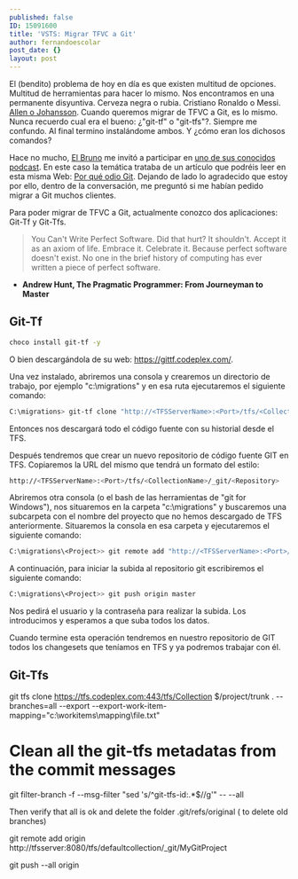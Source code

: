 ```yaml
---
published: false
ID: 15091600
title: 'VSTS: Migrar TFVC a Git'
author: fernandoescolar
post_date: {}
layout: post
---
```

El (bendito) problema de hoy en día es que existen multitud de opciones. Multitud de herramientas para hacer lo mismo. Nos encontramos en una permanente disyuntiva. Cerveza negra o rubia. Cristiano Ronaldo o Messi. [Allen o Johansson](http://www.fangazing.com/berto/algo_para_pensar_01__la_disyuntiva_allen__johansson/43&style=flat "Disyuntiva Allen-Johansson"). Cuando queremos migrar de TFVC a Git, es lo mismo. Nunca recuerdo cual era el bueno: ¿"git-tf" o "git-tfs"?. Siempre me confundo. Al final termino instalándome ambos. Y ¿cómo eran los dichosos comandos?<!--break-->

Hace no mucho, [El Bruno](https://twitter.com/elbruno "El Bruno") me invitó a participar en [uno de sus conocidos podcast](https://elbruno.com/2016/08/30/podcast-por-que-odio-git/ "Podcast: Por qué odio Git"). En este caso la temática trataba de un artículo que podréis leer en esta misma Web: [Por qué odio Git](http://fernandoescolar.github.io/2016/02/16/por-que-odio-git/ "Artículo: por qué odio Git"). Dejando de lado lo agradecido que estoy por ello, dentro de la conversación, me preguntó si me habían pedido migrar a Git muchos clientes.

Para poder migrar de TFVC a Git, actualmente conozco dos aplicaciones: Git-Tf y Git-Tfs.

> You Can't Write Perfect Software. Did that hurt? It shouldn't. Accept it as an axiom of life. Embrace it. Celebrate it. Because perfect software doesn't exist. No one in the brief history of computing has ever written a piece of perfect software.
- **Andrew Hunt, The Pragmatic Programmer: From Journeyman to Master**



## Git-Tf

```bash
choco install git-tf -y
```

O bien descargándola de su web: https://gittf.codeplex.com/.
 
Una vez instalado, abriremos una consola y crearemos un directorio de trabajo, por ejemplo "c:\migrations" y en esa ruta ejecutaremos el siguiente comando:
 
```bash
C:\migrations> git-tf clone "http://<TFSServerName>:<Port>/tfs/<CollectionName>" "$/<TeamProjectName>/<Path>" –deep
```
 
Entonces nos descargará todo el código fuente con su historial desde el TFS.
 
Después tendremos que crear un nuevo repositorio de código fuente GIT en TFS. Copiaremos la URL del mismo que tendrá un formato del estilo:

```bash
http://<TFSServerName>:<Port>/tfs/<CollectionName>/_git/<Repository>
```

Abriremos otra consola (o el bash de las herramientas de "git for Windows"), nos situaremos en la carpeta "c:\migrations" y buscaremos una subcarpeta con el nombre del proyecto que no hemos descargado de TFS anteriormente. Situaremos la consola en esa carpeta y ejecutaremos el siguiente comando:

```bash
C:\migrations\<Project>> git remote add "http://<TFSServerName>:<Port>/tfs/<CollectionName>/_git/<Repository>"
```
 
A continuación, para iniciar la subida al repositorio git escribiremos el siguiente comando:

```bash
C:\migrations\<Project>> git push origin master
```

Nos pedirá el usuario y la contraseña para realizar la subida. Los introducimos y esperamos a que suba todos los datos.
 
Cuando termine esta operación tendremos en nuestro repositorio de GIT todos los changesets que teníamos en TFS y ya podremos trabajar con él.

## Git-Tfs

git tfs clone https://tfs.codeplex.com:443/tfs/Collection $/project/trunk . --branches=all --export --export-work-item-mapping="c:\workitems\mapping\file.txt"

# Clean all the git-tfs metadatas from the commit messages
git filter-branch -f --msg-filter "sed 's/^git-tfs-id:.*$//g'" -- --all

Then verify that all is ok and delete the folder .git/refs/original ( to delete old branches)

git remote add origin http://tfsserver:8080/tfs/defaultcollection/_git/MyGitProject

git push --all origin
